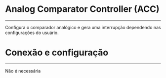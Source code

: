 #  Analog Comparator Controller (ACC)
---
Configura o comparador analógico e gera uma interrupção dependendo nas configurações do usuário.

#  Conexão e configuração
---
Não é necessária
